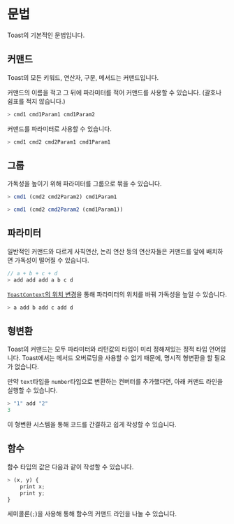 # 문법

Toast의 기본적인 문법입니다.

## 커맨드

Toast의 모든 키워드, 연산자, 구문, 메서드는 커맨드입니다.

커맨드의 이름을 적고 그 뒤에 파라미터를 적어 커맨드를 사용할 수 있습니다.
(괄호나 쉼표를 적지 않습니다.)

```js
> cmd1 cmd1Param1 cmd1Param2
```

커맨드를 파라미터로 사용할 수 있습니다.

```js
> cmd1 cmd2 cmd2Param1 cmd1Param1
```

## 그룹

가독성을 높이기 위해 파라미터를 그룹으로 묶을 수 있습니다.

```js
> cmd1 (cmd2 cmd2Param2) cmd1Param1

> cmd1 (cmd2 cmd2Param2 (cmd1Param1))
```

## 파라미터

일반적인 커맨드와 다르게 사칙연산, 논리 연산 등의 연산자들은 커맨드를 앞에 배치하면 가독성이 떨어질 수 있습니다.

```js
// a + b + c + d
> add add add a b c d
```

[`ToastContext`의 위치 변경](context.md)을 통해 파라미터의 위치를 바꿔 가독성을 높일 수 있습니다.

```js
> a add b add c add d
```

## 형변환

Toast의 커맨드는 모두 파라미터와 리턴값의 타입이 미리 정해져있는 정적 타입 언어입니다.
Toast에서는 메서드 오버로딩을 사용할 수 없기 때문에, 명시적 형변환을 할 필요가 없습니다.

만약 `text`타입을 `number`타입으로 변환하는 컨버터를 추가했다면, 아래 커맨드 라인을 실행할 수 있습니다.

```js
> "1" add "2"
3
```

이 형변환 시스템을 통해 코드를 간결하고 쉽게 작성할 수 있습니다.

## 함수

함수 타입의 값은 다음과 같이 작성할 수 있습니다.

```js
> (x, y) {
    print x;
    print y;
}
```

세미콜론(`;`)을 사용해 통해 함수의 커맨드 라인을 나눌 수 있습니다.
